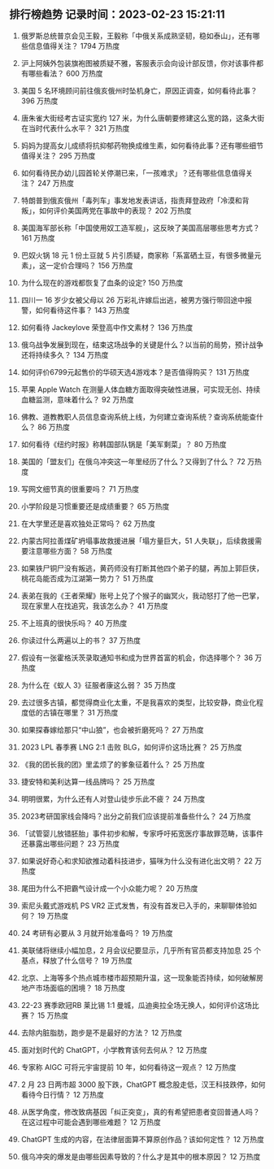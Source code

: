 
## 排行榜趋势 记录时间：2023-02-23 15:21:11
  
  1. 俄罗斯总统普京会见王毅，王毅称「中俄关系成熟坚韧，稳如泰山」，还有哪些信息值得关注？ 1794 万热度
    
  2. 沪上阿姨外包装旗袍图被质疑不雅，客服表示会向设计部反馈，你对该事件都有哪些看法？ 600 万热度
    
  3. 美国 5 名环境顾问前往俄亥俄州时坠机身亡，原因正调查，如何看待此事？ 396 万热度
    
  4. 唐朱雀大街经考古证实宽约 127 米，为什么唐朝要修建这么宽的路，这条大街在当时代表什么水平？ 321 万热度
    
  5. 妈妈为提高女儿成绩将抗抑郁药物换成维生素，如何看待此事？还有哪些细节值得关注？ 295 万热度
    
  6. 如何看待民办幼儿园首轮关停潮已来，「一孩难求」？还有哪些信息值得关注？ 247 万热度
    
  7. 特朗普到俄亥俄州「毒列车」事发地发表讲话，指责拜登政府「冷漠和背叛」，如何评价美国两党在事故中的表现？ 202 万热度
    
  8. 美国海军部长称「中国使用奴工造军舰」，这反映了美国高层哪些思考方式？ 161 万热度
    
  9. 巴奴火锅 18 元 1 份土豆就 5 片引质疑，商家称「系富硒土豆，有很多微量元素」，这一定价合理吗？ 156 万热度
    
  10. 为什么现在的游戏都恢复了血条的设定? 150 万热度
    
  11. 四川一 16 岁少女被父母以 26 万彩礼许嫁后出逃，被男方强行带回途中报警，如何看待这件事？ 143 万热度
    
  12. 如何看待 Jackeylove 荣登高中作文素材？ 136 万热度
    
  13. 俄乌战争发展到现在，结束这场战争的关键是什么？以当前的局势，预计战争还将持续多久？ 134 万热度
    
  14. 如何评价6799元起售价的华硕天选4游戏本？是否值得购买？ 131 万热度
    
  15. 苹果 Apple Watch 在测量人体血糖方面取得突破性进展，可实现无创、持续血糖监测，意味着什么？ 92 万热度
    
  16. 佛教、道教教职人员信息查询系统上线，为何建立查询系统？查询系统能查什么？ 86 万热度
    
  17. 如何看待《纽约时报》称韩国部队锅是「美军剩菜」？ 80 万热度
    
  18. 美国的「盟友们」在俄乌冲突这一年里经历了什么？又得到了什么？ 72 万热度
    
  19. 写网文细节真的很重要吗？ 71 万热度
    
  20. 小学阶段是习惯重要还是成绩重要？ 65 万热度
    
  21. 在大学里还是喜欢独处正常吗？ 62 万热度
    
  22. 内蒙古阿拉善煤矿坍塌事故救援进展「塌方量巨大，51 人失联」，后续救援需要注意哪些方面？ 58 万热度
    
  23. 如果铁尸铜尸没有叛逃，黄药师没有打断其他四个弟子的腿，再加上郭巨侠，桃花岛能否成为江湖第一势力？ 51 万热度
    
  24. 表弟在我的《王者荣耀》账号上兑了个猴子的幽冥火，我动怒打了他一巴掌，现在家里人在找追究，我该怎么办？ 41 万热度
    
  25. 不上班真的很快乐吗？ 40 万热度
    
  26. 你读过什么两遍以上的书？ 37 万热度
    
  27. 假设有一张霍格沃茨录取通知书和成为世界首富的机会，你选择哪个？ 36 万热度
    
  28. 为什么在《蚁人 3》征服者康这么弱？ 35 万热度
    
  29. 去过很多古镇，都觉得商业化太重，不是我喜欢的类型，比较安静，商业化程度低的古镇在哪里？ 31 万热度
    
  30. 如果探春嫁给那只“中山狼”，也会被折磨死吗？ 27 万热度
    
  31. 2023 LPL 春季赛 LNG 2:1 击败 BLG，如何评价这场比赛？ 25 万热度
    
  32. 《我的团长我的团》里孟烦了的爹象征着什么？ 25 万热度
    
  33. 捷安特和美利达算一线品牌吗？ 25 万热度
    
  34. 明明很累，为什么还有人对登山徒步乐此不疲？ 24 万热度
    
  35. 2023考研国家线会降吗？出分之前我们应该提前准备些什么？ 24 万热度
    
  36. 「试管婴儿放错胚胎」事件初步和解，专家呼吁拓宽医疗事故罪范畴，该事件还暴露出哪些问题？ 23 万热度
    
  37. 如果说好奇心和求知欲推动着科技进步，猫咪为什么没有进化出文明？ 22 万热度
    
  38. 尾田为什么不把霸气设计成一个小众能力呢？ 20 万热度
    
  39. 索尼头戴式游戏机 PS VR2 正式发售，有没有首发已入手的，来聊聊体验如何？ 19 万热度
    
  40. 24 考研有必要从 3 月就开始准备吗？ 19 万热度
    
  41. 美联储将继续小幅加息，2 月会议纪要显示，几乎所有官员都支持加息 25 个基点，释放了什么信号？ 19 万热度
    
  42. 北京、上海等多个热点城市楼市超预期升温，这一现象能否持续，如何破解房地产市场面临的困境？ 18 万热度
    
  43. 22-23 赛季欧冠RB 莱比锡 1:1 曼城，瓜迪奥拉全场无换人，如何评价这场比赛？ 15 万热度
    
  44. 去除内脏脂肪，跑步是不是最好的方法？ 12 万热度
    
  45. 面对划时代的 ChatGPT，小学教育该何去何从？ 12 万热度
    
  46. 专家称 AIGC 可将元宇宙提前 10 年，如何看待这一观点？ 12 万热度
    
  47. 2 月 23 日两市超 3000 股下跌，ChatGPT 概念股走低，汉王科技跌停，如何看待今日行情？ 12 万热度
    
  48. 从医学角度，修改致病基因「纠正突变」，真的有希望把患者变回普通人吗？在这过程中可能会遇到哪些难题？ 12 万热度
    
  49. ChatGPT 生成的内容，在法律层面算不算原创作品？该如何定性？ 12 万热度
    
  50. 俄乌冲突的爆发是由哪些因素导致的？什么才是其中的根本原因？ 12 万热度
    